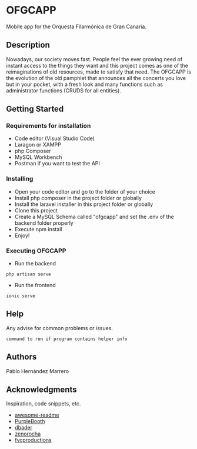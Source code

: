 # OFGCAPP

Mobile app for the Orquesta Filarmónica de Gran Canaria.

## Description

Nowadays, our society moves fast. People feel the ever growing need of instant access to the things they want and this project comes as 
one of the reimaginations of old resources, made to satisfy that need. The OFGCAPP is the evolution of the old pamphlet that announces 
all the concerts you love but in your pocket, with a fresh look and many functions such as administrator functions (CRUDS for all entities).

## Getting Started

### Requirements for installation

* Code editor (Visual Studio Code)
* Laragon or XAMPP
* php Composer
* MySQL Workbench
* Postman if you want to test the API

### Installing

* Open your code editor and go to the folder of your choice
* Install php composer in the project folder or globally
* Install the laravel installer in this project folder or globally
* Clone this project
* Create a MySQL Schema called "ofgcapp" and set the .env of the backend folder properly
* Execute npm install
* Enjoy!

### Executing OFGCAPP

* Run the backend
```
php artisan serve
```
* Run the frontend
```
ionic serve
```


## Help

Any advise for common problems or issues.
```
command to run if program contains helper info
```

## Authors

Pablo Hernández Marrero


## Acknowledgments

Inspiration, code snippets, etc.
* [awesome-readme](https://github.com/matiassingers/awesome-readme)
* [PurpleBooth](https://gist.github.com/PurpleBooth/109311bb0361f32d87a2)
* [dbader](https://github.com/dbader/readme-template)
* [zenorocha](https://gist.github.com/zenorocha/4526327)
* [fvcproductions](https://gist.github.com/fvcproductions/1bfc2d4aecb01a834b46)
